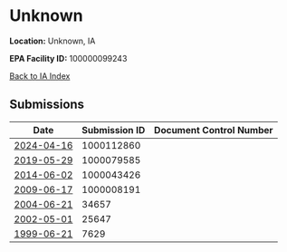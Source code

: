 # Unknown

**Location:** Unknown, IA

**EPA Facility ID:** 100000099243

[Back to IA Index](../../index.md)

## Submissions

| Date | Submission ID | Document Control Number |
|------|--------------|-------------------------|
| [2024-04-16](submissions/1000112860.md) | 1000112860 |  |
| [2019-05-29](submissions/1000079585.md) | 1000079585 |  |
| [2014-06-02](submissions/1000043426.md) | 1000043426 |  |
| [2009-06-17](submissions/1000008191.md) | 1000008191 |  |
| [2004-06-21](submissions/34657.md) | 34657 |  |
| [2002-05-01](submissions/25647.md) | 25647 |  |
| [1999-06-21](submissions/7629.md) | 7629 |  |

